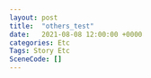 ```yaml
---
layout: post
title:  "others_test"
date:   2021-08-08 12:00:00 +0000
categories: Etc
Tags: Story Etc
SceneCode: []
---
```

